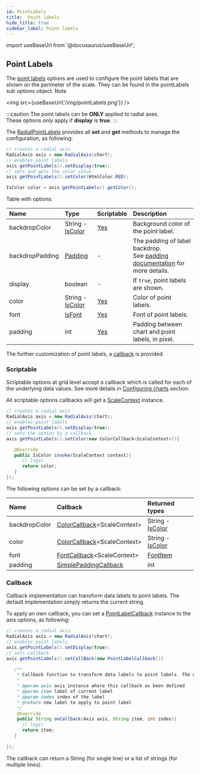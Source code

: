 ```yaml
---
id: PointLabels
title:  Point labels
hide_title: true
sidebar_label: Point labels
---
```

import useBaseUrl from '@docusaurus/useBaseUrl';

## Point Labels

The [point labels](https://pepstock-org.github.io/Charba/5.0/org/pepstock/charba/client/configuration/RadialPointLabels.html) options are used to configure the point labels that are shown on the perimeter of the scale. They can be found in the pointLabels sub options object.
Note 

<img src={useBaseUrl('/img/pointLabels.png')} />

:::caution
The point labels can be **ONLY** applied to radial axes.<br/>
These options only apply if **display** is **true**.
:::

The [RadialPointLabels](https://pepstock-org.github.io/Charba/5.0/org/pepstock/charba/client/configuration/RadialPointLabels.html) provides all **set** and **get** methods to manage the configuration, as following:

```java
// creates a radial axis 
RadialAxis axis = new RadialAxis(chart);
// enables point labels
axis.getPointLabels().setDisplay(true);
// sets and gets the color value
axis.getPointLabels().setColor(HtmlColor.RED);

IsColor color = axis.getPointLabels().getColor();
```

Table with options:

| Name | Type | Scriptable | Description
| :- | :- | :- | :-
| backdropColor | String - [IsColor](https://pepstock-org.github.io/Charba/5.0/org/pepstock/charba/client/colors/IsColor.html) | [Yes](#scriptable) | Background color of the point label.
| backdropPadding | [Padding](https://pepstock-org.github.io/Charba/5.0/org/pepstock/charba/client/configuration/Padding.html) | - | The padding of label backdrop.<br/>See [padding documentation](../configuration/Commons#padding) for more details.
| display | boolean | - | If `true`, point labels are shown.
| color | String - [IsColor](https://pepstock-org.github.io/Charba/5.0/org/pepstock/charba/client/colors/IsColor.html) | [Yes](#scriptable) | Color of point labels.
| font | [IsFont](https://pepstock-org.github.io/Charba/5.0/org/pepstock/charba/client/options/IsFont.html) | [Yes](#scriptable) | Font of point labels.
| padding | int | [Yes](#scriptable) | Padding between chart and point labels, in pixel.

The further customization of point labels, a [callback](#callback) is provided.

### Scriptable

Scriptable options at grid level accept a callback which is called for each of the underlying data values. See more details in [Configuring charts](../configuration/ScriptableOptions) section. 

All scriptable options callbacks will get a [ScaleContext](../configuration/ScriptableOptions#scale-scriptable-options-context) instance.

```java
// creates a radial axis 
RadialAxis axis = new RadialAxis(chart);
// enables point labels
axis.getPointLabels().setDisplay(true);
// sets the option by a callback 
axis.getPointLabels().setColor(new ColorCallback<ScaleContext>(){

   @Override
   public IsColor invoke(ScaleContext context){
      // logic
      return color;
   }
});
```

The following options can be set by a callback:

| Name | Callback | Returned types
| :- | :- | :- 
| backdropColor | [ColorCallback](https://pepstock-org.github.io/Charba/5.0/org/pepstock/charba/client/callbacks/ColorCallback.html)&lt;ScaleContext&gt; | String - [IsColor](https://pepstock-org.github.io/Charba/5.0/org/pepstock/charba/client/colors/IsColor.html)
| color | [ColorCallback](https://pepstock-org.github.io/Charba/5.0/org/pepstock/charba/client/callbacks/ColorCallback.html)&lt;ScaleContext&gt; | String - [IsColor](https://pepstock-org.github.io/Charba/5.0/org/pepstock/charba/client/colors/IsColor.html)
| font | [FontCallback](https://pepstock-org.github.io/Charba/5.0/org/pepstock/charba/client/callbacks/FontCallback.html)&lt;ScaleContext&gt; | [FontItem](https://pepstock-org.github.io/Charba/5.0/org/pepstock/charba/client/items/FontItem.html)
| padding | [SimplePaddingCallback](https://pepstock-org.github.io/Charba/5.0/org/pepstock/charba/client/callbacks/SimplePaddingCallback.html) | int

### Callback

Callback implementation can transform data labels to point labels. The default implementation simply returns the current string.

To apply an own callback, you can set a [PointLabelCallback](https://pepstock-org.github.io/Charba/5.0/org/pepstock/charba/client/callbacks/PointLabelCallback.html) instance to the axis options, as following:

```java
// creates a radial axis 
RadialAxis axis = new RadialAxis(chart);
// enables point labels
axis.getPointLabels().setDisplay(true);
// sets callback
axis.getPointLabels().setCallBack(new PointLabelCallback(){

   /**
    * Callback function to transform data labels to point labels. The default implementation simply returns the current string.
    * 
    * @param axis axis instance where this callback as been defined
    * @param item label of current label
    * @param index index of the label
    * @return new label to apply to point label
    */
    @Override
    public String onCallback(Axis axis, String item, int index){
      // logic
      return item;
   }
         
});
```

The callback can return a String (for single line) or a list of strings (for multiple lines).

